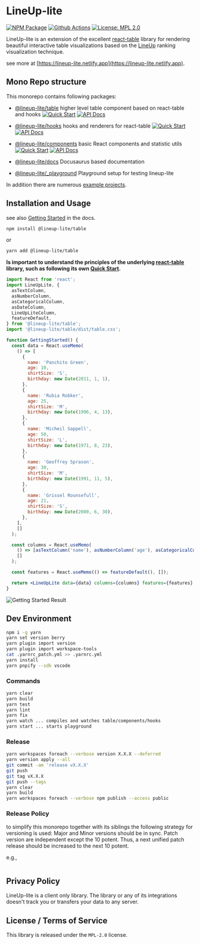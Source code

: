 # LineUp-lite

[![NPM Package][npm-image]][npm-url] [![Github Actions][github-actions-image]][github-actions-url] [![License: MPL 2.0][license-image]][license-url]

LineUp-lite is an extension of the excellent [react-table](https://react-table.tanstack.com/) library for rendering beautiful interactive table visualizations based on the [LineUp](https://jku-vds-lab.at/tools/lineup/) ranking visualization technique.

see more at [https://lineup-lite.netlify.app](https://lineup-lite.netlify.app).

## Mono Repo structure

This monorepo contains following packages:

- [@lineup-lite/table](https://github.com/sgratzl/lineup-lite/tree/main/packages/table) higher level table component based on react-table and hooks
  [![Quick Start][quick-start]](https://lineup-lite.netlify.app/docs/getting-started) [![API Docs][docs]](https://lineup-lite.netlify.app/api/table)

- [@lineup-lite/hooks](https://github.com/sgratzl/lineup-lite/tree/main/packages/hooks) hooks and renderers for react-table
  [![Quick Start][quick-start]](https://lineup-lite.netlify.app/docs/getting-started/hooks) [![API Docs][docs]](https://lineup-lite.netlify.app/api/hooks)

- [@lineup-lite/components](https://github.com/sgratzl/lineup-lite/tree/main/packages/components) basic React components and statistic utils
  [![Quick Start][quick-start]](https://lineup-lite.netlify.app/docs/getting-started/components) [![API Docs][docs]](https://lineup-lite.netlify.app/api/components)

- [@lineup-lite/docs](https://github.com/sgratzl/lineup-lite/tree/main/packages/docs) Docusaurus based documentation

- [@lineup-lite/\_playground](https://github.com/sgratzl/lineup-lite/tree/main/packages/_playground) Playground setup for testing lineup-lite

In addition there are numerous [example projects](https://github.com/sgratzl/lineup-lite/tree/main/examples/).

## Installation and Usage

see also [Getting Started](https://lineup-lite.netlify.app/docs/getting-started) in the docs.

```sh
npm install @lineup-lite/table
```

or

```sh
yarn add @lineup-lite/table
```

**Is important to understand the principles of the underlying [react-table](https://react-table.tanstack.com/) library, such as following its own [Quick Start](https://react-table.tanstack.com/docs/quick-start).**

```jsx
import React from 'react';
import LineUpLite, {
  asTextColumn,
  asNumberColumn,
  asCategoricalColumn,
  asDateColumn,
  LineUpLiteColumn,
  featureDefault,
} from '@lineup-lite/table';
import '@lineup-lite/table/dist/table.css';

function GettingStarted() {
  const data = React.useMemo(
    () => [
      {
        name: 'Panchito Green',
        age: 10,
        shirtSize: 'S',
        birthday: new Date(2011, 1, 1),
      },
      {
        name: 'Rubia Robker',
        age: 25,
        shirtSize: 'M',
        birthday: new Date(1996, 4, 13),
      },
      {
        name: 'Micheil Sappell',
        age: 50,
        shirtSize: 'L',
        birthday: new Date(1971, 8, 23),
      },
      {
        name: 'Geoffrey Sprason',
        age: 30,
        shirtSize: 'M',
        birthday: new Date(1991, 11, 5),
      },
      {
        name: 'Grissel Rounsefull',
        age: 21,
        shirtSize: 'S',
        birthday: new Date(2000, 6, 30),
      },
    ],
    []
  );

  const columns = React.useMemo(
    () => [asTextColumn('name'), asNumberColumn('age'), asCategoricalColumn('shirtSize'), asDateColumn('birthday')],
    []
  );

  const features = React.useMemo(() => featureDefault(), []);

  return <LineUpLite data={data} columns={columns} features={features} />;
}
```

![Getting Started Result](https://user-images.githubusercontent.com/4129778/105834355-a74ff600-5fca-11eb-8e3b-5374c2511682.png)

## Dev Environment

```sh
npm i -g yarn
yarn set version berry
yarn plugin import version
yarn plugin import workspace-tools
cat .yarnrc_patch.yml >> .yarnrc.yml
yarn install
yarn pnpify --sdk vscode
```

### Commands

```sh
yarn clear
yarn build
yarn test
yarn lint
yarn fix
yarn watch ... compiles and watches table/components/hooks
yarn start ... starts playground
```

### Release

```sh
yarn workspaces foreach --verbose version X.X.X --deferred
yarn version apply --all
git commit -am 'release vX.X.X'
git push
git tag vX.X.X
git push --tags
yarn clear
yarn build
yarn workspaces foreach --verbose npm publish --access public
```

### Release Policy

to simplify this monorepo together with its siblings the following strategy for versioning is used:
Major and Minor versions should be in sync. Patch version are independent except the 10 potent.
Thus, a next unified patch release should be increased to the next 10 potent.

e.g.,

```

```

## Privacy Policy

LineUp-lite is a client only library. The library or any of its integrations doesn't track you or transfers your data to any server.

## License / Terms of Service

This library is released under the `MPL-2.0` license.

[license-image]: https://img.shields.io/badge/License-MPL%202.0-brightgreen.svg
[license-url]: https://opensource.org/licenses/MPL-2.0
[npm-image]: https://badge.fury.io/js/%40lineup-lite%2Ftable.svg
[npm-url]: https://npmjs.org/package/@lineup-lite/table
[github-actions-image]: https://github.com/sgratzl/lineup-lite/workflows/ci/badge.svg
[github-actions-url]: https://github.com/sgratzl/lineup-lite/actions
[codepen]: https://img.shields.io/badge/CodePen-open-blue?logo=codepen
[codesandbox]: https://img.shields.io/badge/CodeSandbox-open-blue?logo=codesandbox
[nbviewer]: https://img.shields.io/badge/NBViewer-open-blue?logo=jupyter
[binder]: https://mybinder.org/badge_logo.svg
[docs]: https://img.shields.io/badge/API-open-blue
[quick-start]: https://img.shields.io/badge/Quick%20Start-open-red
